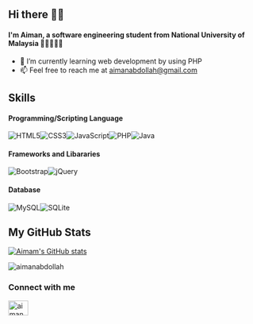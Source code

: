 ## Hi there 👋🏼
#### I'm Aiman, a software engineering student from National University of Malaysia 👨🏻‍💻🇲🇾

<!-- Here are some ideas to get you started: -->


- 🌱 I’m currently learning web development by using PHP
- 📫 Feel free to reach me at aimanabdollah@gmail.com

## Skills
#### Programming/Scripting Language
<img alt="HTML5" src="https://img.shields.io/badge/html5-%23E34F26.svg?style=for-the-badge&logo=html5&logoColor=white"/><img alt="CSS3" src="https://img.shields.io/badge/css3-%231572B6.svg?style=for-the-badge&logo=css3&logoColor=white"/><img alt="JavaScript" src="https://img.shields.io/badge/javascript-%23323330.svg?style=for-the-badge&logo=javascript&logoColor=%23F7DF1E"/><img alt="PHP" src="https://img.shields.io/badge/php-%23777BB4.svg?style=for-the-badge&logo=php&logoColor=white"/><img alt="Java" src="https://img.shields.io/badge/java-%23ED8B00.svg?style=for-the-badge&logo=java&logoColor=white"/>

#### Frameworks and Libararies
<img alt="Bootstrap" src="https://img.shields.io/badge/bootstrap-%23563D7C.svg?style=for-the-badge&logo=bootstrap&logoColor=white"/><img alt="jQuery" src="https://img.shields.io/badge/jquery-%230769AD.svg?style=for-the-badge&logo=jquery&logoColor=white"/>



#### Database
<img alt="MySQL" src="https://img.shields.io/badge/mysql-%2300f.svg?style=for-the-badge&logo=mysql&logoColor=white"/><img alt="SQLite" src ="https://img.shields.io/badge/sqlite-%2307405e.svg?style=for-the-badge&logo=sqlite&logoColor=white"/>

## My GitHub Stats
[![Aimam's GitHub stats](https://github-readme-stats.vercel.app/api?username=aimanabdollah)](https://github.com/aimanabdollah/github-readme-stats)
<!-- <p><img align="left" src="https://github-readme-stats.vercel.app/api/top-langs?username=aimanabdollah&show_icons=true&locale=en&layout=compact" alt="aimanabdollah" /></p>-->
<p><img align="center" src="https://github-readme-streak-stats.herokuapp.com/?user=aimanabdollah&" alt="aimanabdollah" /></p>

### Connect with me
<p align="left">
<a href="https://linkedin.com/in/aimanabdollah" target="blank"><img align="center" src="https://raw.githubusercontent.com/rahuldkjain/github-profile-readme-generator/master/src/images/icons/Social/linked-in-alt.svg" alt="aimanabdollah" height="30" width="40" /></a>
</p>

